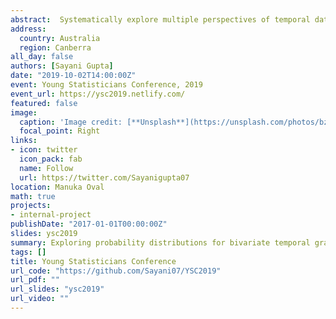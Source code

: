 ```yaml
---
abstract:  Systematically explore multiple perspectives of temporal data across deconstructed time to explore behaviors or summarize the behavior through visualizing probability distributions  to find regular patterns and anomalies 
address:
  country: Australia
  region: Canberra
all_day: false
authors: [Sayani Gupta]
date: "2019-10-02T14:00:00Z"
event: Young Statisticians Conference, 2019
event_url: https://ysc2019.netlify.com/
featured: false
image:
  caption: 'Image credit: [**Unsplash**](https://unsplash.com/photos/bzdhc5b3Bxs)'
  focal_point: Right
links:
- icon: twitter
  icon_pack: fab
  name: Follow
  url: https://twitter.com/Sayanigupta07
location: Manuka Oval
math: true
projects:
- internal-project
publishDate: "2017-01-01T00:00:00Z"
slides: ysc2019
summary: Exploring probability distributions for bivariate temporal granularities.
tags: []
title: Young Statisticians Conference
url_code: "https://github.com/Sayani07/YSC2019"
url_pdf: ""
url_slides: "ysc2019"
url_video: ""
---
```

